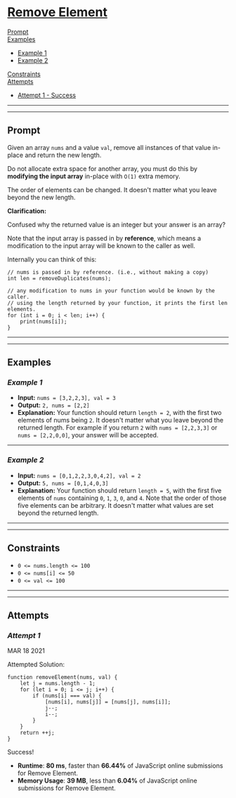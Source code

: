 # [**Remove Element**](https://leetcode.com/problems/remove-element/)

[Prompt](#prompt)  
[Examples](#examples)
- [Example 1](#example-1)  
- [Example 2](#example-2)  

[Constraints](#constraints)  
[Attempts](#attempts)  
- [Attempt 1 - Success](#attempt-1)

---
---
## **Prompt**
Given an array `nums` and a value `val`, remove all instances of that value in-place and return the new length.

Do not allocate extra space for another array, you must do this by **modifying the input array** in-place with `O(1)` extra memory.

The order of elements can be changed. It doesn't matter what you leave beyond the new length.

**Clarification:**

Confused why the returned value is an integer but your answer is an array?

Note that the input array is passed in by **reference**, which means a modification to the input array will be known to the caller as well.

Internally you can think of this:
```
// nums is passed in by reference. (i.e., without making a copy)
int len = removeDuplicates(nums);

// any modification to nums in your function would be known by the caller.
// using the length returned by your function, it prints the first len elements.
for (int i = 0; i < len; i++) {
    print(nums[i]);
}
```

---
---
## **Examples**

### *Example 1*

- **Input:** `nums = [3,2,2,3], val = 3`
- **Output:** `2, nums = [2,2]`
- **Explanation:** Your function should return `length = 2`, with the first two elements of nums being `2`.
It doesn't matter what you leave beyond the returned length. For example if you return `2` with `nums = [2,2,3,3]` or `nums = [2,2,0,0]`, your answer will be accepted.

---
### *Example 2*

- **Input:** `nums = [0,1,2,2,3,0,4,2], val = 2`
- **Output:** `5, nums = [0,1,4,0,3]`
- **Explanation:** Your function should return `length = 5`, with the first five elements of `nums` containing `0`, `1`, `3`, `0`, and `4`. Note that the order of those five elements can be arbitrary. It doesn't matter what values are set beyond the returned length.

---
---
## **Constraints**
- `0 <= nums.length <= 100`
- `0 <= nums[i] <= 50`
- `0 <= val <= 100`

---   
---
## **Attempts**

### *Attempt 1*
MAR 18 2021

Attempted Solution:
```
function removeElement(nums, val) {
    let j = nums.length - 1;
    for (let i = 0; i <= j; i++) {
        if (nums[i] === val) {
            [nums[i], nums[j]] = [nums[j], nums[i]];
            j--;
            i--;
        }
    }
    return ++j;
}
```

Success!

- **Runtime**: **80 ms**, faster than **66.44%** of JavaScript online submissions for Remove Element.
- **Memory Usage**: **39 MB**, less than **6.04%** of JavaScript online submissions for Remove Element.

